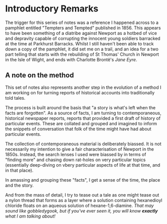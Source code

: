 # Introductory Remarks

The trigger for this series of notes was a reference I happened across to a pamphlet entitled "Tempters and Tempted" published in 1856. This appears to have been something of a diatribe against Newport as a hotbed of vice and depravity capable of corrupting the innocent young soldiers barracked at the time at Parkhurst Barracks. Whilst I still haven't been able to track down a copy of the pamphlet, it did set me on a trail, and an idea for a two part telling that starts with the rebuilding of St Thomas' Church in Newport in the Isle of Wight, and ends with Charlotte Brontë's *Jane Eyre*.

## A note on the method

This set of notes also represents another step in the evolution of a method I am working on for turning reports of historical accounts into traditionally told tales.

The process is built around the basis that "a story is what's left when the facts are forgotten". As a source of facts, I am turning to contemporaneous, historical newspaper reports, reports that provided a first draft of history of particular events. These are collated and grouped and imagined to inform the snippets of conversation that folk of the time might have had about particular events.

The collection of contemporaneous material is deliberately biassed. It is not necessarily my intention to give a fair characterisation of Newport in the 1850s. Instead, the search lenses I used were biassed by in terms of "finding more" and chasing down rat-holes on very particular topics (essentially deep-diving on vbery particular aspects of life at that time, and in that place).

In amassing and grouping these "facts", I get a sense of the time, the place and the story.

And from the mass of detail, I try to tease out a tale as one might tease out a nylon thread that forms as a layer where a solution containing hexanedioyl chloride floats on an aqueous solution of hexane-1,6-diamine. *That may sound like gobbledygook, but if you've ever seen it, you will know __exactly__ what I am talking about!*
